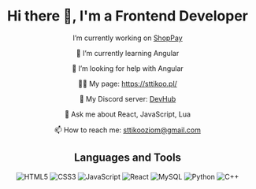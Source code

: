 <div align="center">
  <h1>Hi there 👋, I'm a Frontend Developer</h1>

  <p>I’m currently working on <a href="https://shoppay.com">ShopPay</a></p>

  <p>🌱 I’m currently learning Angular</p>

  <p>🤝 I’m looking for help with Angular</p>

  <p>👨‍💻 My page: <a href="https://sttikoo.pl/">https://sttikoo.pl/</a></p>

  <p>💼 My Discord server: <a href="https://discord.gg/devhub">DevHub</a></p>

  <p>💬 Ask me about React, JavaScript, Lua</p>

  <p>📫 How to reach me: <a href="mailto:sttikooziom@gmail.com">sttikooziom@gmail.com</a></p>

  <h2>Languages and Tools</h2>

  <p>
    <img src="https://img.shields.io/badge/-HTML5-000?&logo=HTML5" alt="HTML5" />
    <img src="https://img.shields.io/badge/-CSS3-000?&logo=CSS3&logoColor=1572B6" alt="CSS3" />
    <img src="https://img.shields.io/badge/-JavaScript-000?&logo=JavaScript" alt="JavaScript" />
    <img src="https://img.shields.io/badge/-React-000?&logo=React" alt="React" />
    <img src="https://img.shields.io/badge/-MySQL-000?&logo=MySQL" alt="MySQL" />
    <img src="https://img.shields.io/badge/-Python-000?&logo=Python" alt="Python" />
    <img src="https://img.shields.io/badge/-C++-000?&logo=C%2B%2B" alt="C++" />
  </p>
</div>
